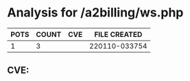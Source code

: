# Analysis for /a2billing/ws.php
| POTS | COUNT | CVE | FILE CREATED |
|---|---|---|---|
| 1 | 3 | | 220110-033754 |

## CVE: 